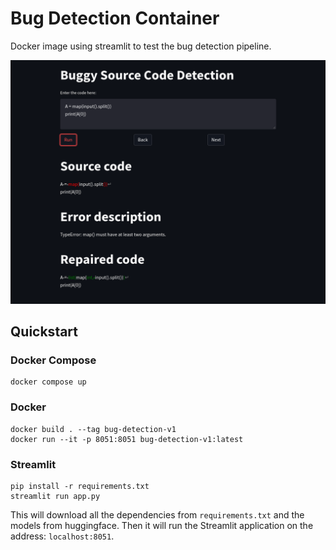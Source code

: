 # Bug Detection Container

Docker image using streamlit to test the bug detection pipeline.

![thumbnail](./resources/streamlit_example.png)

## Quickstart

### Docker Compose

```console
docker compose up
```

### Docker

```console
docker build . --tag bug-detection-v1
docker run --it -p 8051:8051 bug-detection-v1:latest
```

### Streamlit

```console
pip install -r requirements.txt
streamlit run app.py
```

This will download all the dependencies from `requirements.txt` and the models
from huggingface. Then it will run the Streamlit application on the address:
`localhost:8051`.
